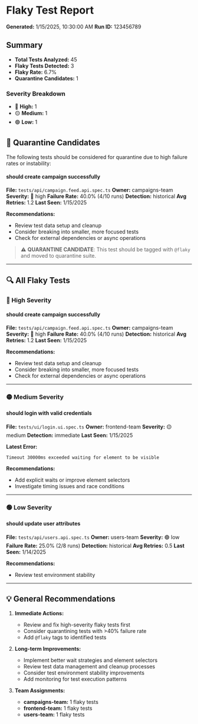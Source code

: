 # Flaky Test Report

**Generated:** 1/15/2025, 10:30:00 AM
**Run ID:** 123456789

## Summary

- **Total Tests Analyzed:** 45
- **Flaky Tests Detected:** 3
- **Flaky Rate:** 6.7%
- **Quarantine Candidates:** 1

### Severity Breakdown

- 🔴 **High:** 1
- 🟡 **Medium:** 1
- 🟢 **Low:** 1

## 🚨 Quarantine Candidates

The following tests should be considered for quarantine due to high failure rates or instability:

#### should create campaign successfully

**File:** `tests/api/campaign.feed.api.spec.ts`
**Owner:** campaigns-team
**Severity:** 🔴 high
**Failure Rate:** 40.0% (4/10 runs)
**Detection:** historical
**Avg Retries:** 1.2
**Last Seen:** 1/15/2025

**Recommendations:**
- Review test data setup and cleanup
- Consider breaking into smaller, more focused tests
- Check for external dependencies or async operations

> ⚠️ **QUARANTINE CANDIDATE**: This test should be tagged with `@flaky` and moved to quarantine suite.

---

## 🔍 All Flaky Tests

### 🔴 High Severity

#### should create campaign successfully

**File:** `tests/api/campaign.feed.api.spec.ts`
**Owner:** campaigns-team
**Severity:** 🔴 high
**Failure Rate:** 40.0% (4/10 runs)
**Detection:** historical
**Avg Retries:** 1.2
**Last Seen:** 1/15/2025

**Recommendations:**
- Review test data setup and cleanup
- Consider breaking into smaller, more focused tests
- Check for external dependencies or async operations

---

### 🟡 Medium Severity

#### should login with valid credentials

**File:** `tests/ui/login.ui.spec.ts`
**Owner:** frontend-team
**Severity:** 🟡 medium
**Detection:** immediate
**Last Seen:** 1/15/2025

**Latest Error:**
```
Timeout 30000ms exceeded waiting for element to be visible
```

**Recommendations:**
- Add explicit waits or improve element selectors
- Investigate timing issues and race conditions

---

### 🟢 Low Severity

#### should update user attributes

**File:** `tests/api/users.api.spec.ts`
**Owner:** users-team
**Severity:** 🟢 low
**Failure Rate:** 25.0% (2/8 runs)
**Detection:** historical
**Avg Retries:** 0.5
**Last Seen:** 1/14/2025

**Recommendations:**
- Review test environment stability

---

## 💡 General Recommendations

1. **Immediate Actions:**
   - Review and fix high-severity flaky tests first
   - Consider quarantining tests with >40% failure rate
   - Add `@flaky` tags to identified tests

2. **Long-term Improvements:**
   - Implement better wait strategies and element selectors
   - Review test data management and cleanup processes
   - Consider test environment stability improvements
   - Add monitoring for test execution patterns

3. **Team Assignments:**
   - **campaigns-team:** 1 flaky tests
   - **frontend-team:** 1 flaky tests
   - **users-team:** 1 flaky tests

